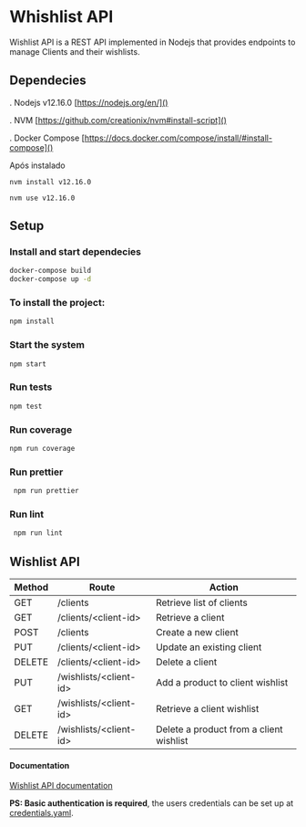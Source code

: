 # Whishlist API

Wishlist API is a REST API implemented in Nodejs that provides endpoints to manage Clients and their wishlists. 

## Dependecies

 . Nodejs v12.16.0 [https://nodejs.org/en/]()
 
 . NVM [https://github.com/creationix/nvm#install-script]()
 
 . Docker Compose [https://docs.docker.com/compose/install/#install-compose]()

Após instalado

`nvm install v12.16.0`

`nvm use v12.16.0`

## Setup

### Install and start dependecies
```bash
docker-compose build
docker-compose up -d
```

### To install the project:
```bash
npm install
```

### Start the system

```bash
npm start
```

### Run tests

```bash
npm test
```

### Run coverage

```bash
npm run coverage
```

### Run prettier

```bash
 npm run prettier
```

### Run lint

```bash
 npm run lint
```

## Wishlist API

| Method | Route | Action |
|-|-|-|
| GET | /clients | Retrieve list of clients |
| GET | /clients/\<client-id> | Retrieve a client |
| POST | /clients | Create a new client |
| PUT | /clients/\<client-id> | Update an existing client |
| DELETE | /clients/\<client-id> | Delete a client |
| PUT | /wishlists/\<client-id> | Add a product to client wishlist |
| GET | /wishlists/\<client-id> | Retrieve a client wishlist |
| DELETE | /wishlists/\<client-id> | Delete a product from a client wishlist |

#### Documentation
[Wishlist API documentation](API.md)

**PS: Basic authentication is required**, the users credentials can be set up at [credentials.yaml](credentials.yaml).